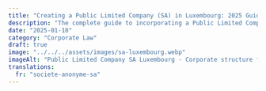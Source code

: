 ```yaml
---
title: "Creating a Public Limited Company (SA) in Luxembourg: 2025 Guide"
description: "The complete guide to incorporating a Public Limited Company (SA) in Luxembourg: minimum capital of €30,000, formalities, governance, taxation and obligations."
date: "2025-01-10"
category: "Corporate Law"
draft: true
image: "../../../assets/images/sa-luxembourg.webp"
imageAlt: "Public Limited Company SA Luxembourg - Corporate structure for large projects and fundraising"
translations:
  fr: "societe-anonyme-sa"
---
```


<!-- Content to be added -->